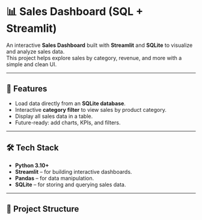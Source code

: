 # 📊 Sales Dashboard (SQL + Streamlit)

An interactive **Sales Dashboard** built with **Streamlit** and **SQLite** to visualize and analyze sales data.  
This project helps explore sales by category, revenue, and more with a simple and clean UI.

---

## 🚀 Features
- Load data directly from an **SQLite database**.
- Interactive **category filter** to view sales by product category.
- Display all sales data in a table.
- Future-ready: add charts, KPIs, and filters.

---

## 🛠️ Tech Stack
- **Python 3.10+**
- **Streamlit** – for building interactive dashboards.
- **Pandas** – for data manipulation.
- **SQLite** – for storing and querying sales data.

---

## 📂 Project Structure
